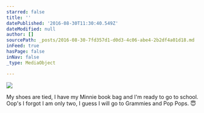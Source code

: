 ```yaml
---
starred: false
title: ''
datePublished: '2016-08-30T11:30:40.549Z'
dateModified: null
author: []
sourcePath: _posts/2016-08-30-7fd357d1-d0d3-4c06-abe4-2b2df4a01d18.md
inFeed: true
hasPage: false
inNav: false
_type: MediaObject

---
```

![](https://the-grid-user-content.s3-us-west-2.amazonaws.com/8406ffe8-a4ca-4520-bf38-c567fb15e8c6.jpg)

My shoes are tied, I have my Minnie book bag and I'm ready to go to school. Oop's I forgot I am only two, I guess I will go to Grammies and Pop Pops. 😇